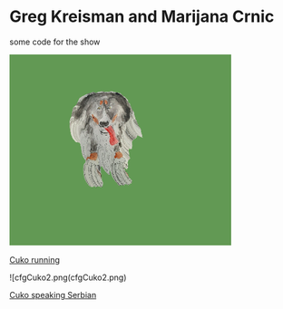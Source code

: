 # Greg Kreisman and Marijana Crnic

some code for the show

![cuko1.png](cuko1.png)

[Cuko running](https://editor.p5js.org/greggelong/present/n9dLxS-cW)

![cfgCuko2.png(cfgCuko2.png)

[Cuko speaking Serbian](https://editor.p5js.org/greggelong/sketches/haExP3yi4)
